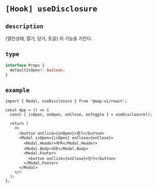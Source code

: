 # `[Hook] useDisclosure`

## `description`

{열린상태, 열기, 닫기, 토글} 의 기능을 가진다.

## `type`

```ts
interface Props {
  defaultIsOpen?: boolean;
}
```

## `example`

```tsx
import { Modal, useDisclosure } from '@wap-ui/react';

const App = () => {
  const { isOpen, onOpen, onClose, onToggle } = useDisclosure();

  return (
    <>
      <button onClick={onOpen}>열기</button>
      <Modal isOpen={isOpen} onClose={onClose}>
        <Modal.Header>제목</Modal.Header>
        <Modal.Body>내용</Modal.Body>
        <Modal.Footer>
          <button onClick={onClose}>닫기</button>
        </Modal.Footer>
      </Modal>
    </>
  );
};
```
